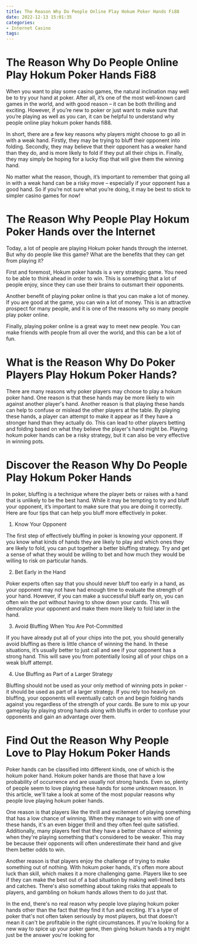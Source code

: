 ```yaml
---
title: The Reason Why Do People Online Play Hokum Poker Hands Fi88 
date: 2022-12-13 15:01:35
categories:
- Internet Casino
tags:
---
```



#  The Reason Why Do People Online Play Hokum Poker Hands Fi88 

When you want to play some casino games, the natural inclination may well be to try your hand at poker. After all, it’s one of the most well-known card games in the world, and with good reason – it can be both thrilling and exciting. However, if you’re new to poker or just want to make sure that you’re playing as well as you can, it can be helpful to understand why people online play hokum poker hands fi88.

In short, there are a few key reasons why players might choose to go all in with a weak hand. Firstly, they may be trying to bluff their opponent into folding. Secondly, they may believe that their opponent has a weaker hand than they do, and is more likely to fold if they put all their chips in. Finally, they may simply be hoping for a lucky flop that will give them the winning hand.

No matter what the reason, though, it’s important to remember that going all in with a weak hand can be a risky move – especially if your opponent has a good hand. So if you’re not sure what you’re doing, it may be best to stick to simpler casino games for now!

#  The Reason Why People Play Hokum Poker Hands over the Internet 

Today, a lot of people are playing Hokum poker hands through the internet. But why do people like this game? What are the benefits that they can get from playing it?

First and foremost, Hokum poker hands is a very strategic game. You need to be able to think ahead in order to win. This is something that a lot of people enjoy, since they can use their brains to outsmart their opponents.

Another benefit of playing poker online is that you can make a lot of money. If you are good at the game, you can win a lot of money. This is an attractive prospect for many people, and it is one of the reasons why so many people play poker online.

Finally, playing poker online is a great way to meet new people. You can make friends with people from all over the world, and this can be a lot of fun.

#  What is the Reason Why Do Poker Players Play Hokum Poker Hands? 

There are many reasons why poker players may choose to play a hokum poker hand. One reason is that these hands may be more likely to win against another player's hand. Another reason is that playing these hands can help to confuse or mislead the other players at the table. By playing these hands, a player can attempt to make it appear as if they have a stronger hand than they actually do. This can lead to other players betting and folding based on what they believe the player's hand might be. Playing hokum poker hands can be a risky strategy, but it can also be very effective in winning pots.

#  Discover the Reason Why Do People Play Hokum Poker Hands 

In poker, bluffing is a technique where the player bets or raises with a hand that is unlikely to be the best hand. While it may be tempting to try and bluff your opponent, it’s important to make sure that you are doing it correctly. Here are four tips that can help you bluff more effectively in poker.

1. Know Your Opponent

The first step of effectively bluffing in poker is knowing your opponent. If you know what kinds of hands they are likely to play and which ones they are likely to fold, you can put together a better bluffing strategy. Try and get a sense of what they would be willing to bet and how much they would be willing to risk on particular hands.

2. Bet Early in the Hand

Poker experts often say that you should never bluff too early in a hand, as your opponent may not have had enough time to evaluate the strength of your hand. However, if you can make a successful bluff early on, you can often win the pot without having to show down your cards. This will demoralize your opponent and make them more likely to fold later in the hand.

3. Avoid Bluffing When You Are Pot-Committed

If you have already put all of your chips into the pot, you should generally avoid bluffing as there is little chance of winning the hand. In these situations, it’s usually better to just call and see if your opponent has a strong hand. This will save you from potentially losing all of your chips on a weak bluff attempt.

4. Use Bluffing as Part of a Larger Strategy

Bluffing should not be used as your only method of winning pots in poker - it should be used as part of a larger strategy. If you rely too heavily on bluffing, your opponents will eventually catch on and begin folding hands against you regardless of the strength of your cards. Be sure to mix up your gameplay by playing strong hands along with bluffs in order to confuse your opponents and gain an advantage over them.

#  Find Out the Reason Why People Love to Play Hokum Poker Hands

Poker hands can be classified into different kinds, one of which is the hokum poker hand. Hokum poker hands are those that have a low probability of occurrence and are usually not strong hands. Even so, plenty of people seem to love playing these hands for some unknown reason. In this article, we'll take a look at some of the most popular reasons why people love playing hokum poker hands.

One reason is that players like the thrill and excitement of playing something that has a low chance of winning. When they manage to win with one of these hands, it's an even bigger thrill and they often feel quite satisfied. Additionally, many players feel that they have a better chance of winning when they're playing something that's considered to be weaker. This may be because their opponents will often underestimate their hand and give them better odds to win.

Another reason is that players enjoy the challenge of trying to make something out of nothing. With hokum poker hands, it's often more about luck than skill, which makes it a more challenging game. Players like to see if they can make the best out of a bad situation by making well-timed bets and catches. There's also something about taking risks that appeals to players, and gambling on hokum hands allows them to do just that.

In the end, there's no real reason why people love playing hokum poker hands other than the fact that they find it fun and exciting. It's a type of poker that's not often taken seriously by most players, but that doesn't mean it can't be profitable in the right circumstances. If you're looking for a new way to spice up your poker game, then giving hokum hands a try might just be the answer you're looking for